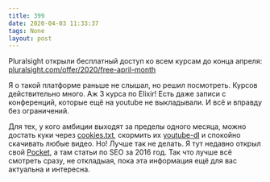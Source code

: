 ```yaml
---
title: 399
date: 2020-04-03 11:33:37
tags: None
layout: post
---
```


Pluralsight открыли бесплатный доступ ко всем курсам до конца апреля:
[pluralsight.com/offer/2020/free-april-month](https://www.pluralsight.com/offer/2020/free-april-month) 

Я о такой платформе раньше не слышал, но решил посмотреть. Курсов действительно много. Аж 3 курса по Elixir! Есть даже записи с конференций, которые ещё на youtube не выкладывали. И всё и вправду без ограничений.

Для тех, у кого амбиции выходят за пределы одного месяца, можно достать куки через [cookies.txt](https://chrome.google.com/webstore/detail/cookiestxt/njabckikapfpffapmjgojcnbfjonfjfg), скормить их [youtube-dl](https://github.com/ytdl-org/youtube-dl) и спокойно скачивать любые видео. Но! Лучше так не делать. Я тут недавно открыл свой [Pocket](https://getpocket.com/), а там статьи по SEO за 2016 год. Так что лучше всё смотреть сразу, не откладыая, пока эта информация ещё для вас актуальна и интересна.
